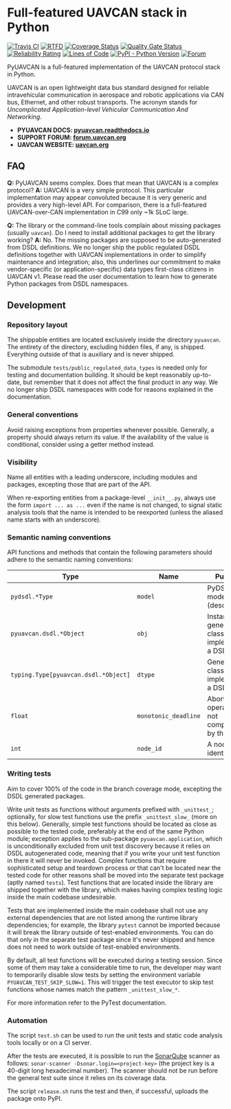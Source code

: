 Full-featured UAVCAN stack in Python
====================================

[![Travis CI](https://travis-ci.org/UAVCAN/pyuavcan.svg?branch=uavcan-v1.0)](https://travis-ci.org/UAVCAN/pyuavcan)
[![RTFD](https://readthedocs.org/projects/pyuavcan/badge/)](https://pyuavcan.readthedocs.io/)
[![Coverage Status](https://coveralls.io/repos/github/UAVCAN/pyuavcan/badge.svg?branch=uavcan-v1.0)](https://coveralls.io/github/UAVCAN/pyuavcan)
[![Quality Gate Status](https://sonarcloud.io/api/project_badges/measure?project=UAVCAN_pyuavcan&metric=alert_status)](https://sonarcloud.io/dashboard?id=UAVCAN_pyuavcan)
[![Reliability Rating](https://sonarcloud.io/api/project_badges/measure?project=UAVCAN_pyuavcan&metric=reliability_rating)](https://sonarcloud.io/dashboard?id=UAVCAN_pyuavcan)
[![Lines of Code](https://sonarcloud.io/api/project_badges/measure?project=UAVCAN_pyuavcan&metric=ncloc)](https://sonarcloud.io/dashboard?id=UAVCAN_pyuavcan)
[![PyPI - Python Version](https://img.shields.io/pypi/pyversions/pyuavcan.svg)](https://pypi.org/project/pyuavcan/)
[![Forum](https://img.shields.io/discourse/https/forum.uavcan.org/users.svg)](https://forum.uavcan.org)

PyUAVCAN is a full-featured implementation of the UAVCAN protocol stack in Python.

UAVCAN is an open lightweight data bus standard designed for reliable intravehicular communication
in aerospace and robotic applications via CAN bus, Ethernet, and other robust transports.
The acronym stands for *Uncomplicated Application-level Vehicular Communication And Networking*.

- **PYUAVCAN DOCS: [pyuavcan.readthedocs.io](https://pyuavcan.readthedocs.io/)**
- **SUPPORT FORUM: [forum.uavcan.org](https://forum.uavcan.org/)**
- **UAVCAN WEBSITE: [uavcan.org](https://uavcan.org)**

## FAQ

**Q:** PyUAVCAN seems complex. Does that mean that UAVCAN is a complex protocol?
**A:** UAVCAN is a very simple protocol. This particular implementation may appear convoluted because it is very
generic and provides a very high-level API. For comparison, there is a full-featured UAVCAN-over-CAN
implementation in C99 only ~1k SLoC large.

**Q:** The library or the command-line tools complain about missing packages (usually `uavcan`).
Do I need to install additional packages to get the library working?
**A:** No. The missing packages are supposed to be auto-generated from DSDL definitions.
We no longer ship the public regulated DSDL definitions together with UAVCAN implementations
in order to simplify maintenance and integration; also, this underlines our commitment to make
vendor-specific (or application-specific) data types first-class citizens in UAVCAN v1.
Please read the user documentation to learn how to generate Python packages from DSDL namespaces.

## Development

### Repository layout

The shippable entities are located exclusively inside the directory `pyuavcan`.
The entirety of the directory, excluding hidden files, if any, is shipped.
Everything outside of that is auxiliary and is never shipped.

The submodule `tests/public_regulated_data_types` is needed only for testing and documentation building.
It should be kept reasonably up-to-date, but remember that it does not affect the final product in any way.
We no longer ship DSDL namespaces with code for reasons explained in the documentation.

### General conventions

Avoid raising exceptions from properties whenever possible.
Generally, a property should always return its value. If the availability of the value is conditional,
consider using a getter method instead.

### Visibility

Name all entities with a leading underscore, including modules and packages,
excepting those that are part of the API.

When re-exporting entities from a package-level `__init__.py`,
always use the form `import ... as ...` even if the name is not changed,
to signal static analysis tools that the name is intended to be reexported
(unless the aliased name starts with an underscore).

### Semantic naming conventions

API functions and methods that contain the following parameters should adhere to the semantic naming conventions:

 Type                                   | Name                  | Purpose
----------------------------------------|-----------------------|----------------------------------------------------------
`pydsdl.*Type`                          | `model`               | PyDSDL type model (descriptor).
`pyuavcan.dsdl.*Object`                 | `obj`                 | Instance of a generated class implementing a DSDL type.
`typing.Type[pyuavcan.dsdl.*Object]`    | `dtype`               | Generated class implementing a DSDL type.
`float`                                 | `monotonic_deadline`  | Abort operation if not completed by this time.
`int`                                   | `node_id`             | A node identifier.

### Writing tests

Aim to cover 100% of the code in the branch coverage mode, excepting the DSDL generated packages.

Write unit tests as functions without arguments prefixed with `_unittest_`;
optionally, for slow test functions use the prefix `_unittest_slow_` (more on this below).
Generally, simple test functions should be located as close as possible to the tested code,
preferably at the end of the same Python module; exception applies to the sub-package `pyuavcan.application`,
which is unconditionally excluded from unit test discovery because it relies on DSDL autogenerated code,
meaning that if you write your unit test function in there it will never be invoked.
Complex functions that require sophisticated setup and teardown process or that can't be located near the
tested code for other reasons shall be moved into the separate test package (aptly named `tests`).
Test functions that are located inside the library are shipped together with the library,
which makes having complex testing logic inside the main codebase undesirable.

Tests that are implemented inside the main codebase shall not use any external dependencies that are not
listed among the runtime library dependencies; for example, the library `pytest` cannot be imported
because it will break the library outside of test-enabled environments.
You can do that only in the separate test package since it's never shipped and hence does not need to work
outside of test-enabled environments.

By default, all test functions will be executed during a testing session.
Since some of them may take a considerable time to run,
the developer may want to temporarily disable slow tests by setting the environment variable
`PYUAVCAN_TEST_SKIP_SLOW=1`.
This will trigger the test executor to skip test functions whose names match the pattern `_unittest_slow_*`.

For more information refer to the PyTest documentation.

### Automation

The script `test.sh` can be used to run the unit tests and static code analysis tools locally or on a CI server.

After the tests are executed, it is possible to run the [SonarQube](https://sonarqube.org) scanner as follows:
`sonar-scanner -Dsonar.login=<project-key>` (the project key is a 40-digit long hexadecimal number).
The scanner should not be run before the general test suite since it relies on its coverage data.

The script `release.sh` runs the test and then, if successful, uploads the package onto PyPI.
